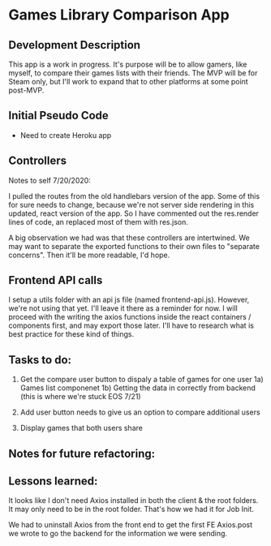 # Games Library Comparison App

## Development Description

This app is a work in progress. It's purpose will be to allow gamers, like myself, to compare their games lists with their friends. The MVP will be for Steam only, but I'll work to expand that to other platforms at some point post-MVP.

## Initial Pseudo Code

- Need to create Heroku app

## Controllers

Notes to self 7/20/2020:

I pulled the routes from the old handlebars version of the app. Some of this for sure needs to change, because we're not server side rendering in this updated, react version of the app. So I have commented out the res.render lines of code, an replaced most of them with res.json.

A big observation we had was that these controllers are intertwined. We may want to separate the exported functions to their own files to "separate concerns". Then it'll be more readable, I'd hope.

## Frontend API calls

I setup a utils folder with an api js file (named frontend-api.js). However, we're not using that yet. I'll leave it there as a reminder for now. I will proceed with the writing the axios functions inside the react containers / components first, and may export those later. I'll have to research what is best practice for these kind of things.

## Tasks to do:

1) Get the compare user button to dispaly a table of games for one user
1a) Games list componenet
1b) Getting the data in correctly from backend (this is where we're stuck EOS 7/21)

2) Add user button needs to give us an option to compare additional users

3) Display games that both users share

## Notes for future refactoring:

## Lessons learned:

It looks like I don't need Axios installed in both the client & the root folders. It may only need to be in the root folder. That's how we had it for Job Init.

We had to uninstall Axios from the front end to get the first FE Axios.post we wrote to go the backend for the information we were sending.